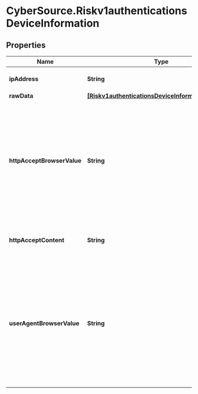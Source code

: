 # CyberSource.Riskv1authenticationsDeviceInformation

## Properties
Name | Type | Description | Notes
------------ | ------------- | ------------- | -------------
**ipAddress** | **String** | IP address of the customer.  | [optional] 
**rawData** | [**[Riskv1authenticationsDeviceInformationRawData]**](Riskv1authenticationsDeviceInformationRawData.md) |  | [optional] 
**httpAcceptBrowserValue** | **String** | Value of the Accept header sent by the customer’s web browser. **Note** If the customer’s browser provides a value, you must include it in your request.  | [optional] 
**httpAcceptContent** | **String** | The exact content of the HTTP accept header.  | [optional] 
**userAgentBrowserValue** | **String** | Value of the User-Agent header sent by the customer’s web browser. Note If the customer’s browser provides a value, you must include it in your request.  | [optional] 


